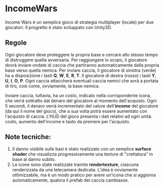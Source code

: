 # IncomeWars

Income Wars è un semplice gioco di strategia multiplayer (locale) per due giocatori. Il progretto è stato sviluppato con Unity3D.

## Regole

Ogni giocatore deve proteggere la propria base e cercare allo stesso tempo di distruggere quella avversaria.
Per raggiungere lo scopo, il giocatore dovrà inviare ondate di caccia che partiranno automaticamente dalla propria base verso quella nemica.
Per inviare caccia, il giocatore di sinistra (verde) ha a disposizione i tasti **Q**, **W**, **E**, **R**, **T**. Il giocatore di destra (rosso) i tasti **Y**, **U**, **I**, **O**, **P**.
Ogni caccia attaccherà eventuali caccia nemici che avrà a portata di tiro, così come, ovviamente, la base nemica.

Inviare caccia, tuttavia, ha un costo, indicato nella corrispondente icona, che verrà sottratto dal denaro del giocatore al momento dell'acquisto.
Ogni 5 secondi, il denaro verrà incrementato del valore dell'**income** del giocatore (da qui il nome del gioco), che a sua volta potrà essere aumentato con l'acquisto di caccia.
L'HUD del gioco presenta i dati relativi ad ogni unità: costo, aumento dell'income e tasto da premere per l'acquisto.

## Note tecniche:
1. Il danno visibile sulle basi è stato realizzato con un semplice **surface shader** che visualizza progressivamente una texture di "crettatura" in base al danno subito.
2. Le icone sono state realizzate tramite **rendertexture**, ciascuna renderizzata da una telecamera dedicata. L'idea è ovviamente ottimizzabile, ma è un modo pratico per avere un'icona che si aggiorna automaticamente, qualora il prefab dei caccia cambiasse.
